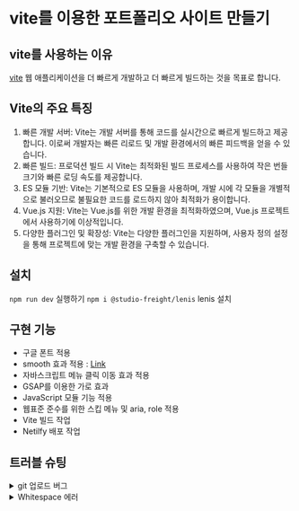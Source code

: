 # vite를 이용한 포트폴리오 사이트 만들기

## vite를 사용하는 이유

[vite](https://ko.vitejs.dev/guide/)
웹 애플리케이션을 더 빠르게 개발하고 더 빠르게 빌드하는 것을 목표로 합니다.

## Vite의 주요 특징

1. 빠른 개발 서버: Vite는 개발 서버를 통해 코드를 실시간으로 빠르게 빌드하고 제공합니다. 이로써 개발자는 빠른 리로드 및 개발 환경에서의 빠른 피드백을 얻을 수 있습니다.
2. 빠른 빌드: 프로덕션 빌드 시 Vite는 최적화된 빌드 프로세스를 사용하여 작은 번들 크기와 빠른 로딩 속도를 제공합니다.
3. ES 모듈 기반: Vite는 기본적으로 ES 모듈을 사용하며, 개발 시에 각 모듈을 개별적으로 불러오므로 불필요한 코드를 로드하지 않아 최적화가 용이합니다.
4. Vue.js 지원: Vite는 Vue.js를 위한 개발 환경을 최적화하였으며, Vue.js 프로젝트에서 사용하기에 이상적입니다.
5. 다양한 플러그인 및 확장성: Vite는 다양한 플러그인을 지원하며, 사용자 정의 설정을 통해 프로젝트에 맞는 개발 환경을 구축할 수 있습니다.

## 설치

`npm run dev` 실행하기
`npm i @studio-freight/lenis` lenis 설치

## 구현 기능

- 구글 폰트 적용
- smooth 효과 적용 : [Link](https://lenis.studiofreight.com/)
- 자바스크립트 메뉴 클릭 이동 효과 적용
- GSAP를 이용한 가로 효과
- JavaScript 모듈 기능 적용
- 웹표준 준수를 위한 스킵 메뉴 및 aria, role 적용
- Vite 빌드 작업
- Netilfy 배포 작업

## 트러블 슈팅

<details>
<summary>git 업로드 버그</summary>

<!-- summary 아래 한칸 공백 두어야함 -->

## git 업로드 권한 버그(해결) :

# 권한으로 인한 업로드 버그 해결

윈도우 자격증명 > git 아이디 변경
`git remote set-url origin https://github.com@audgns722/vite-project2023.git` > `git push -u origin master`
깃헙 패스워드 입력을 하라는 창이 나오고 입력을 하시면 본인의 깃주소에 소스코드가 올라갑니다.
인증이 끝난 후부터는 git push만 하면 기존의 세팅한 주소로 바로 푸쉬가 됩니다.

</details>

<details>
<summary>Whitespace 에러</summary>

<!-- summary 아래 한칸 공백 두어야함 -->

## Whitespace 에러(해결) :

# push 중 warning

[해결!](https://velog.io/@wnguswn7/Git-Bash-warning-in-the-working-copy-of-.gitignore-LF-will-be-replaced-by-CRLF-the-next-time-Git-touches-it)  
Git의 core.autocrlf 라는 기능을 켜서 이를 자동 변환 해주도록 하면 된다.

- `git config --global core.autocrlf true` // 시스템 전체에 적용
- `git config core.autocrlf true` // 해당 프로젝트에만 적용
</details>
